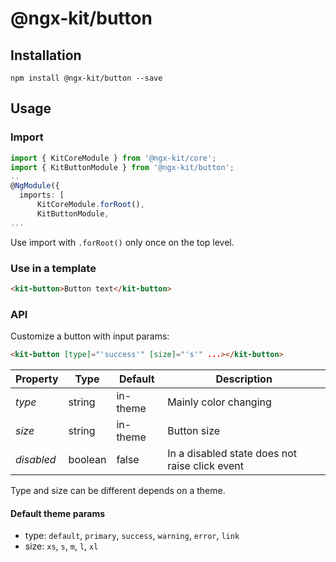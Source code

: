 # @ngx-kit/button

## Installation

`npm install @ngx-kit/button --save`

## Usage

### Import

```typescript
import { KitCoreModule } from '@ngx-kit/core';
import { KitButtonModule } from '@ngx-kit/button';
..
@NgModule({
  imports: [
      KitCoreModule.forRoot(),
      KitButtonModule,
...
```

Use import with `.forRoot()` only once on the top level.

### Use in a template

```html
<kit-button>Button text</kit-button>
```

### API

Customize a button with input params:

```html
<kit-button [type]="'success'" [size]="'s'" ...></kit-button> 
```

| Property | Type | Default | Description |
| --- | --- | --- | --- |
| *type* | string | in-theme | Mainly color changing |
| *size* | string | in-theme | Button size |
| *disabled* | boolean | false | In a disabled state does not raise click event |

Type and size can be different depends on a theme.

#### Default theme params

* type: `default`, `primary`, `success`, `warning`, `error`, `link`
* size: `xs`, `s`, `m`, `l`, `xl`